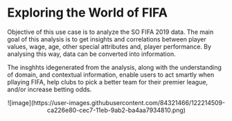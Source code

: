 # Exploring the World of FIFA
Objective of this use case is to analyze the SO FIFA 2019 data. The  main goal of this analysis is to get insights and correlations between player values, wage, age, other special attributes and, player performance. By analysing this way, data can be converted into information.

The insghhts idegenerated from the analysis, along with the understanding of domain, and contextual information, enable users to act smartly when pllaying FIFA, help clubs to pick a better team for their premier league, and/or increase betting odds.

<center>![image](https://user-images.githubusercontent.com/84321466/122214509-ca226e80-cec7-11eb-9ab2-ba4aa7934810.png)</center>
